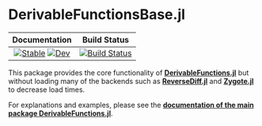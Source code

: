 # DerivableFunctionsBase.jl

| **Documentation** | **Build Status** |
|:-----------------:|:----------------:|
| [![Stable](https://img.shields.io/badge/docs-stable-blue.svg)](https://RafaelArutjunjan.github.io/DerivableFunctionsBase.jl/stable) [![Dev](https://img.shields.io/badge/docs-dev-blue.svg)](https://RafaelArutjunjan.github.io/DerivableFunctionsBase.jl/dev) | [![Build Status](https://github.com/RafaelArutjunjan/DerivableFunctionsBase.jl/actions/workflows/CI.yml/badge.svg?branch=master)](https://github.com/RafaelArutjunjan/DerivableFunctionsBase.jl/actions/workflows/CI.yml?query=branch%3Amaster) |


This package provides the core functionality of [**DerivableFunctions.jl**](https://github.com/RafaelArutjunjan/DerivableFunctions.jl) but without loading many of the backends such as [**ReverseDiff.jl**](https://github.com/JuliaDiff/ReverseDiff.jl) and [**Zygote.jl**](https://github.com/FluxML/Zygote.jl) to decrease load times.

For explanations and examples, please see the [**documentation of the main package DerivableFunctions.jl**](https://RafaelArutjunjan.github.io/DerivableFunctions.jl/dev).
